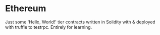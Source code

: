 # Ethereum
Just some 'Hello, World!' tier contracts written in Solidity with &amp; deployed with truffle to testrpc. Entirely for learning.
